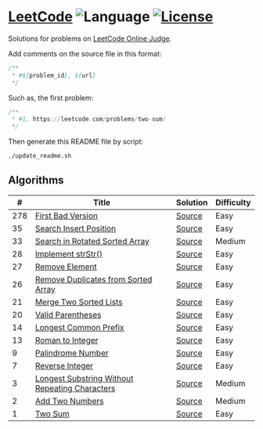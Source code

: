 # [LeetCode](https://leetcode.com/problemset/all/) ![Language](https://img.shields.io/badge/language-Java-orange.svg) [![License](https://img.shields.io/badge/license-MIT-blue.svg)](./LICENSE.md)

Solutions for problems on [LeetCode Online Judge](https://leetcode.com/).

Add comments on the source file in this format:

```java
/**
 * #${problem_id}, ${url}
 */
```

Such as, the first problem:

```java
/**
 * #1, https://leetcode.com/problems/two-sum/
 */
```

Then generate this README file by script:

```bash
./update_readme.sh
```

## Algorithms

| # | Title | Solution | Difficulty |
|---| ----- | -------- | ---------- |
| 278 | [First Bad Version](https://leetcode.com/problems/first-bad-version/) | [Source](./src/main/java/io/xkniu/github/leetcode/FirstBadVersion.java) | Easy |
| 35 | [Search Insert Position](https://leetcode.com/problems/search-insert-position/) | [Source](./src/main/java/io/xkniu/github/leetcode/SearchInsertPosition.java) | Easy |
| 33 | [Search in Rotated Sorted Array](https://leetcode.com/problems/search-in-rotated-sorted-array/) | [Source](./src/main/java/io/xkniu/github/leetcode/SearchInRotatedSortedArray.java) | Medium |
| 28 | [Implement strStr()](https://leetcode.com/problems/implement-strstr/) | [Source](./src/main/java/io/xkniu/github/leetcode/ImplementStrStr.java) | Easy |
| 27 | [Remove Element](https://leetcode.com/problems/remove-element/) | [Source](./src/main/java/io/xkniu/github/leetcode/RemoveElement.java) | Easy |
| 26 | [Remove Duplicates from Sorted Array](https://leetcode.com/problems/remove-duplicates-from-sorted-array/) | [Source](./src/main/java/io/xkniu/github/leetcode/RemoveDuplicatesFromSortedArray.java) | Easy |
| 21 | [Merge Two Sorted Lists](https://leetcode.com/problems/merge-two-sorted-lists/) | [Source](./src/main/java/io/xkniu/github/leetcode/MergeTwoSortedLists.java) | Easy |
| 20 | [Valid Parentheses](https://leetcode.com/problems/valid-parentheses/) | [Source](./src/main/java/io/xkniu/github/leetcode/ValidParentheses.java) | Easy |
| 14 | [Longest Common Prefix](https://leetcode.com/problems/longest-common-prefix/) | [Source](./src/main/java/io/xkniu/github/leetcode/LongestCommonPrefix.java) | Easy |
| 13 | [Roman to Integer](https://leetcode.com/problems/roman-to-integer/) | [Source](./src/main/java/io/xkniu/github/leetcode/RomanToInteger.java) | Easy |
| 9 | [Palindrome Number](https://leetcode.com/problems/palindrome-number/) | [Source](./src/main/java/io/xkniu/github/leetcode/PalindromeNumber.java) | Easy |
| 7 | [Reverse Integer](https://leetcode.com/problems/reverse-integer/) | [Source](./src/main/java/io/xkniu/github/leetcode/ReverseInteger.java) | Easy |
| 3 | [Longest Substring Without Repeating Characters](https://leetcode.com/problems/longest-substring-without-repeating-characters/) | [Source](./src/main/java/io/xkniu/github/leetcode/LongestSubstringWithoutRepeatingCharacters.java) | Medium |
| 2 | [Add Two Numbers](https://leetcode.com/problems/add-two-numbers/) | [Source](./src/main/java/io/xkniu/github/leetcode/AddTwoNumbers.java) | Medium |
| 1 | [Two Sum](https://leetcode.com/problems/two-sum/) | [Source](./src/main/java/io/xkniu/github/leetcode/TwoSum.java) | Easy |
